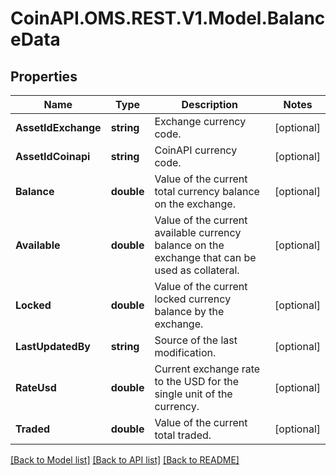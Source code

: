 
# CoinAPI.OMS.REST.V1.Model.BalanceData

## Properties

Name | Type | Description | Notes
------------ | ------------- | ------------- | -------------
**AssetIdExchange** | **string** | Exchange currency code. | [optional] 
**AssetIdCoinapi** | **string** | CoinAPI currency code. | [optional] 
**Balance** | **double** | Value of the current total currency balance on the exchange. | [optional] 
**Available** | **double** | Value of the current available currency balance on the exchange that can be used as collateral. | [optional] 
**Locked** | **double** | Value of the current locked currency balance by the exchange. | [optional] 
**LastUpdatedBy** | **string** | Source of the last modification.  | [optional] 
**RateUsd** | **double** | Current exchange rate to the USD for the single unit of the currency.  | [optional] 
**Traded** | **double** | Value of the current total traded. | [optional] 

[[Back to Model list]](../README.md#documentation-for-models)
[[Back to API list]](../README.md#documentation-for-api-endpoints)
[[Back to README]](../README.md)

